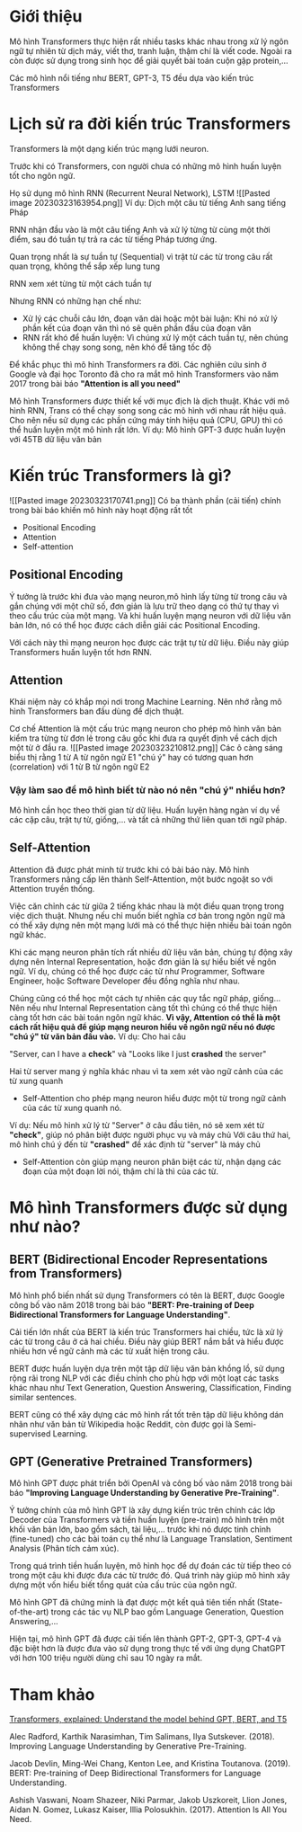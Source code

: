 # Giới thiệu
Mô hình Transformers thực hiện rất nhiều tasks khác nhau trong xử lý ngôn ngữ tự nhiên từ dịch máy, viết thơ, tranh luận, thậm chí là viết code. Ngoài ra còn được sử dụng trong sinh học để giải quyết bài toán cuộn gập protein,...

Các mô hình nổi tiếng như BERT, GPT-3, T5 đều dựa vào kiến trúc Transformers
# Lịch sử ra đời kiến trúc Transformers
Transformers là một dạng kiến trúc mạng lưới neuron.

Trước khi có Transformers, con người chưa có những mô hình huấn luyện tốt cho ngôn ngữ.

Họ sử dụng mô hình RNN (Recurrent Neural Network), LSTM
![[Pasted image 20230323163954.png]]
Ví dụ: Dịch một câu từ tiếng Anh sang tiếng Pháp

RNN nhận đầu vào là một câu tiếng Anh và xử lý từng từ cùng một thời điểm, sau đó tuần tự trả ra các từ tiếng Pháp tương ứng.

Quan trọng nhất là sự tuần tự (Sequential) vì trật từ các từ trong câu rất quan trọng, không thể sắp xếp lung tung

RNN xem xét từng từ một cách tuần tự

Nhưng RNN có những hạn chế như:
- Xử lý các chuỗi câu lớn, đoạn văn dài hoặc một bài luận: Khi nó xử lý phần kết của đoạn văn thì nó sẽ quên phần đầu của đoạn văn
- RNN rất khó để huấn luyện: Vì chúng xử lý một cách tuần tự, nên chúng không thể chạy song song, nên khó để tăng tốc độ

Để khắc phục thì mô hình Transformers ra đời. Các nghiên cứu sinh ở Google và đại học Toronto đã cho ra mắt mô hình Transformers vào năm 2017 trong bài báo **"Attention is all you need"**

Mô hình Transformers được thiết kế với mục địch là dịch thuật. Khác với mô hình RNN, Trans có thể chạy song song các mô hình với nhau rất hiệu quả. Cho nên nếu sử dụng các phần cứng máy tính hiệu quả (CPU, GPU) thì có thể huấn luyện một mô hình rất lớn.
Ví dụ: Mô hình GPT-3 được huấn luyện với 45TB dữ liệu văn bản
# Kiến trúc Transformers là gì?
![[Pasted image 20230323170741.png]]
Có ba thành phần (cải tiến) chính trong bài báo khiến mô hình này hoạt động rất tốt
- Positional Encoding
- Attention
- Self-attention
## Positional Encoding
Ý tưởng là trước khi đưa vào mạng neuron,mô hình lấy từng từ trong câu và gắn chúng với một chữ số, đơn giản là lưu trữ theo dạng có thứ tự thay vì theo cấu trúc của một mạng. Và khi huấn luyện mạng neuron với dữ liệu văn bản lớn, nó có thể học được cách diễn giải các Positional Encoding.

Với cách này thì mạng neuron học được các trật tự từ dữ liệu. Điều này giúp Transformers huấn luyện tốt hơn RNN.
## Attention
Khái niệm này có khắp mọi nơi trong Machine Learning. Nên nhớ rằng mô hình Transformers ban đầu dùng để dịch thuật.

Cơ chế Attention là một cấu trúc mạng neuron cho phép mô hình văn bản kiểm tra từng từ đơn lẻ trong câu gốc khi đưa ra quyết định về cách dịch một từ ở đầu ra.
![[Pasted image 20230323210812.png]]
Các ô càng sáng biểu thị rằng 1 từ A từ ngôn ngữ E1 "chú ý" hay có tương quan hơn (correlation) với 1 từ B từ ngôn ngữ E2

### Vậy làm sao để mô hình biết từ nào nó nên "chú ý" nhiều hơn?
Mô hình cần học theo thời gian từ dữ liệu. Huấn luyện hàng ngàn ví dụ về các cặp câu, trật tự từ, giống,... và tất cả những thứ liên quan tới ngữ pháp.
## Self-Attention
Attention đã được phát minh từ trước khi có bài báo này. Mô hình Transformers nâng cấp lên thành Self-Attention, một bước ngoặt so với Attention truyền thống.

Việc căn chỉnh các từ giữa 2 tiếng khác nhau là một điều quan trọng trong việc dịch thuật. Nhưng nếu chỉ muốn biết nghĩa cơ bản trong ngôn ngữ mà có thể xây dựng nên một mạng lưới mà có thể thực hiện nhiều bài toán ngôn ngữ khác. 

Khi các mạng neuron phân tích rất nhiều dữ liệu văn bản, chúng tự động xây dựng nên Internal Representation, hoặc đơn giản là sự hiểu biết về ngôn ngữ. Ví dụ, chúng có thể học được các từ như Programmer, Software Engineer, hoặc Software Developer đều đồng nghĩa như nhau.

Chúng cũng có thể học một cách tự nhiên các quy tắc ngữ pháp, giống... Nên nếu như Internal Representation càng tốt thì chúng có thể thực hiện càng tốt hơn các bài toán ngôn ngữ khác.
**Vì vậy, Attention có thể là một cách rất hiệu quả để giúp mạng neuron hiểu về ngôn ngữ nếu nó được "chú ý" từ văn bản đầu vào.**
Ví dụ: Cho hai câu

"Server, can I have a **check**" và "Looks like I just **crashed** the server"

Hai từ server mang ý nghĩa khác nhau vì ta xem xét vào ngữ cảnh của các từ xung quanh

- Self-Attention cho phép mạng neuron hiểu được một từ trong ngữ cảnh của các từ xung quanh nó.

Ví dụ: Nếu mô hình xử lý từ "Server" ở câu đầu tiên, nó sẽ xem xét từ **"check"**, giúp nó phân biệt được người phục vụ và máy chủ
Với câu thứ hai, mô hình chú ý đến từ **"crashed"** để xác định từ "server" là máy chủ

- Self-Attention còn giúp mạng neuron phân biệt các từ, nhận dạng các đoạn của một đoạn lời nói, thậm chí là thì của các từ.
# Mô hình Transformers được sử dụng như nào?
## BERT (Bidirectional Encoder Representations from Transformers)
Mô hình phổ biến nhất sử dụng Transformers có tên là BERT, được Google công bố vào năm 2018 trong bài báo **"BERT: Pre-training of Deep Bidirectional Transformers for Language Understanding"**.

Cải tiến lớn nhất của BERT là kiến trúc Transformers hai chiều, tức là xử lý các từ trong câu ở cả hai chiều. Điều này giúp BERT nắm bắt và hiểu được nhiều hơn về ngữ cảnh mà các từ xuất hiện trong câu. 

BERT được huấn luyện dựa trên một tập dữ liệu văn bản khồng lồ, sử dụng rộng rãi trong NLP với các điều chỉnh cho phù hợp với một loạt các tasks khác nhau như Text Generation, Question Answering, Classification, Finding similar sentences.

BERT cũng có thể xây dựng các mô hình rất tốt trên tập dữ liệu không dán nhãn như văn bản từ Wikipedia hoặc Reddit, còn được gọi là Semi-supervised Learning. 
## GPT (Generative Pretrained Transformers)
Mô hình GPT được phát triển bởi OpenAI và công bố vào năm 2018 trong bài báo **"Improving Language Understanding by Generative Pre-Training"**.

Ý tưởng chính của mô hình GPT là xây dựng kiến trúc trên chính các lớp Decoder của Transformers và tiền huấn luyện (pre-train) mô hình trên một khối văn bản lớn, bao gồm sách, tài liệu,... trước khi nó được tinh chỉnh (fine-tuned) cho các bài toán cụ thể như là Language Translation, Sentiment Analysis (Phân tích cảm xúc).

Trong quá trình tiền huấn luyện, mô hình học để dự đoán các từ tiếp theo có trong một câu khi được đưa các từ trước đó. Quá trình này giúp mô hình xây dựng một vốn hiểu biết tổng quát của cấu trúc của ngôn ngữ.

Mô hình GPT đã chứng minh là đạt được một kết quả tiên tiến nhất (State-of-the-art) trong các tác vụ NLP bao gồm Language Generation, Question Answering,...

Hiện tại, mô hình GPT đã được cải tiến lên thành GPT-2, GPT-3, GPT-4 và đặc biệt hơn là được đưa vào sử dụng trong thực tế với ứng dụng ChatGPT với hơn 100 triệu người dùng chỉ sau 10 ngày ra mắt.

# Tham khảo 
[Transformers, explained: Understand the model behind GPT, BERT, and T5](https://youtu.be/SZorAJ4I-sA)

Alec Radford, Karthik Narasimhan, Tim Salimans, Ilya Sutskever. (2018). Improving Language Understanding by Generative Pre-Training.

Jacob Devlin, Ming-Wei Chang, Kenton Lee, and Kristina Toutanova. (2019). BERT: Pre-training of Deep Bidirectional Transformers for Language Understanding.

Ashish Vaswani, Noam Shazeer, Niki Parmar, Jakob Uszkoreit, Llion Jones, Aidan N. Gomez, Lukasz Kaiser, Illia Polosukhin. (2017). Attention Is All You Need.
